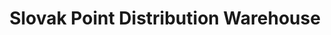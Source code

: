 ---
title: "Slovak Point Distribution Warehouse"
url: /dublin/slovak-point-distribution-warehouse/
shop: Großhandel
---